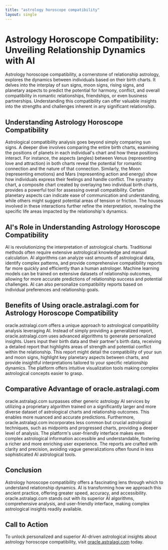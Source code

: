 ```yaml
---
title: "astrology horoscope compatibility"
layout: single
---
```


# Astrology Horoscope Compatibility: Unveiling Relationship Dynamics with AI

Astrology horoscope compatibility, a cornerstone of relationship astrology, explores the dynamics between individuals based on their birth charts.  It delves into the interplay of sun signs, moon signs, rising signs, and planetary aspects to predict the potential for harmony, conflict, and overall compatibility in romantic relationships, friendships, or even business partnerships. Understanding this compatibility can offer valuable insights into the strengths and challenges inherent in any significant relationship.

## Understanding Astrology Horoscope Compatibility

Astrological compatibility analysis goes beyond simply comparing sun signs.  A deeper dive involves comparing the entire birth charts, examining the positions of planets in each individual's chart and how these positions interact. For instance, the aspects (angles) between Venus (representing love and attraction) in both charts reveal the potential for romantic connection and the nature of that connection.  Similarly, the Moon (representing emotions) and Mars (representing action and energy) show how individuals express their feelings and handle conflict.  The synastry chart, a composite chart created by overlaying two individual birth charts, provides a powerful tool for assessing overall compatibility.  Certain planetary aspects can indicate ease of communication and understanding, while others might suggest potential areas of tension or friction.  The houses involved in these interactions further refine the interpretation, revealing the specific life areas impacted by the relationship's dynamics.

## AI's Role in Understanding Astrology Horoscope Compatibility

AI is revolutionizing the interpretation of astrological charts.  Traditional methods often require extensive astrological knowledge and manual calculation. AI algorithms can analyze vast amounts of astrological data, identify complex patterns, and provide comprehensive compatibility reports far more quickly and efficiently than a human astrologer. Machine learning models can be trained on extensive datasets of relationship outcomes, allowing for more accurate predictions of relationship success and potential challenges.  AI can also personalize compatibility reports based on individual preferences and relationship goals.

## Benefits of Using oracle.astralagi.com for Astrology Horoscope Compatibility

oracle.astralagi.com offers a unique approach to astrological compatibility analysis leveraging AI.  Instead of simply providing a generalized report, oracle.astralagi.com uses advanced algorithms to generate personalized insights.  Users input their birth data and their partner's birth data, receiving a detailed report that highlights areas of strength and potential conflict within the relationship.  This report might detail the compatibility of your sun and moon signs,  highlight key planetary aspects between charts, and provide insightful interpretations tailored to your specific relationship dynamics. The platform offers intuitive visualization tools making complex astrological concepts easier to grasp.

## Comparative Advantage of oracle.astralagi.com

oracle.astralagi.com surpasses other generic astrology AI services by utilizing a proprietary algorithm trained on a significantly larger and more diverse dataset of astrological charts and relationship outcomes. This enables more nuanced and accurate predictions.  Furthermore, oracle.astralagi.com incorporates less common but crucial astrological techniques, such as midpoints and progressed charts, providing a deeper level of analysis. The platform's user-friendly interface makes even complex astrological information accessible and understandable, fostering a richer and more enriching user experience.  The reports are crafted with clarity and precision, avoiding vague generalizations often found in less sophisticated AI astrological tools.

## Conclusion

Astrology horoscope compatibility offers a fascinating lens through which to understand relationship dynamics.  AI is transforming how we approach this ancient practice, offering greater speed, accuracy, and accessibility.  oracle.astralagi.com stands out with its superior AI algorithms, comprehensive analysis, and user-friendly interface, making complex astrological insights readily available.

## Call to Action

To unlock personalized and superior AI-driven astrological insights about astrology horoscope compatibility, visit [oracle.astralagi.com](https://oracle.astralagi.com) today.
